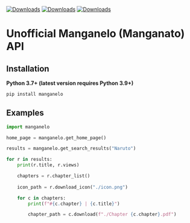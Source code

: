 [![Downloads](https://pepy.tech/badge/manganelo)](https://pepy.tech/project/manganelo) [![Downloads](https://pepy.tech/badge/manganelo/month)](https://pepy.tech/project/manganelo/month) [![Downloads](https://pepy.tech/badge/manganelo/week)](https://pepy.tech/project/manganelo/week)

# Unofficial Manganelo (Manganato) API

Installation
-
**Python 3.7+ (latest version requires Python 3.9+)**
```cmd
pip install manganelo
```

Examples
-
```python
import manganelo

home_page = manganelo.get_home_page()

results = manganelo.get_search_results("Naruto")

for r in results:
    print(r.title, r.views)

    chapters = r.chapter_list()
    
    icon_path = r.download_icon("./icon.png")

    for c in chapters:
        print(f"#{c.chapter} | {c.title}")

        chapter_path = c.download(f"./Chapter {c.chapter}.pdf")
```